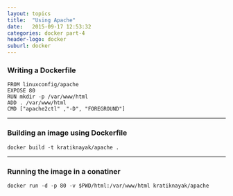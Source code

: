 ```yaml
---
layout: topics
title:  "Using Apache"
date:   2015-09-17 12:53:32
categories: docker part-4
header-logo: docker
suburl: docker
---
```


### Writing a Dockerfile

	FROM linuxconfig/apache
	EXPOSE 80
	RUN mkdir -p /var/www/html
	ADD . /var/www/html
	CMD ["apache2ctl" ,"-D", "FOREGROUND"]


<hr>

### Building an image using Dockerfile

	docker build -t kratiknayak/apache .

<hr>

### Running the image in a conatiner

	docker run -d -p 80 -v $PWD/html:/var/www/html kratiknayak/apache